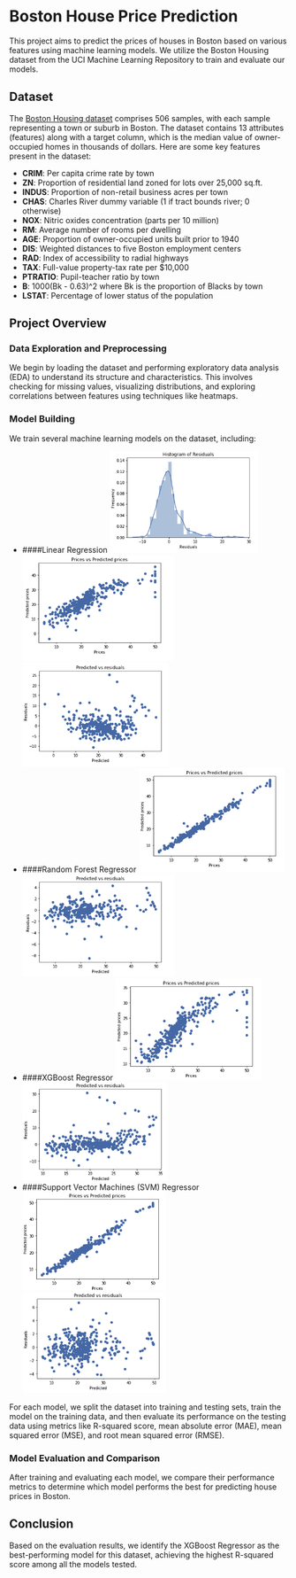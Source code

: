 # Boston House Price Prediction

This project aims to predict the prices of houses in Boston based on various features using machine learning models. We utilize the Boston Housing dataset from the UCI Machine Learning Repository to train and evaluate our models.

## Dataset

The [Boston Housing dataset](https://archive.ics.uci.edu/ml/machine-learning-databases/housing/housing.names) comprises 506 samples, with each sample representing a town or suburb in Boston. The dataset contains 13 attributes (features) along with a target column, which is the median value of owner-occupied homes in thousands of dollars. Here are some key features present in the dataset:

- **CRIM**: Per capita crime rate by town
- **ZN**: Proportion of residential land zoned for lots over 25,000 sq.ft.
- **INDUS**: Proportion of non-retail business acres per town
- **CHAS**: Charles River dummy variable (1 if tract bounds river; 0 otherwise)
- **NOX**: Nitric oxides concentration (parts per 10 million)
- **RM**: Average number of rooms per dwelling
- **AGE**: Proportion of owner-occupied units built prior to 1940
- **DIS**: Weighted distances to five Boston employment centers
- **RAD**: Index of accessibility to radial highways
- **TAX**: Full-value property-tax rate per $10,000
- **PTRATIO**: Pupil-teacher ratio by town
- **B**: 1000(Bk - 0.63)^2 where Bk is the proportion of Blacks by town
- **LSTAT**: Percentage of lower status of the population

## Project Overview

### Data Exploration and Preprocessing

We begin by loading the dataset and performing exploratory data analysis (EDA) to understand its structure and characteristics. This involves checking for missing values, visualizing distributions, and exploring correlations between features using techniques like heatmaps.

### Model Building

We train several machine learning models on the dataset, including:

- ####Linear Regression
  ![Histogram](https://github.com/mihul04saxena/House-Price-Prediction/blob/main/images/LR-Histogram.png)
  ![Visualization](https://github.com/mihul04saxena/House-Price-Prediction/blob/main/images/LR-Visualization.png)
  ![Check residual](https://github.com/mihul04saxena/House-Price-Prediction/blob/main/images/LR-Check_residual.png)
- ####Random Forest Regressor
  ![Visualization](https://github.com/mihul04saxena/House-Price-Prediction/blob/main/images/RF-Visualization.png)
  ![Check residual](https://github.com/mihul04saxena/House-Price-Prediction/blob/main/images/RF-check_residual.png)
- ####XGBoost Regressor
  ![Visualization](https://github.com/mihul04saxena/House-Price-Prediction/blob/main/images/SVM-visualization.png)
  ![Check residual](https://github.com/mihul04saxena/House-Price-Prediction/blob/main/images/SVM-check_residual.png)
- ####Support Vector Machines (SVM) Regressor
  ![Visualization](https://github.com/mihul04saxena/House-Price-Prediction/blob/main/images/XGBR-Visualization.png)
  ![Check residual](https://github.com/mihul04saxena/House-Price-Prediction/blob/main/images/XGBR-check_residual.png)

For each model, we split the dataset into training and testing sets, train the model on the training data, and then evaluate its performance on the testing data using metrics like R-squared score, mean absolute error (MAE), mean squared error (MSE), and root mean squared error (RMSE).

### Model Evaluation and Comparison

After training and evaluating each model, we compare their performance metrics to determine which model performs the best for predicting house prices in Boston.

## Conclusion

Based on the evaluation results, we identify the XGBoost Regressor as the best-performing model for this dataset, achieving the highest R-squared score among all the models tested.

